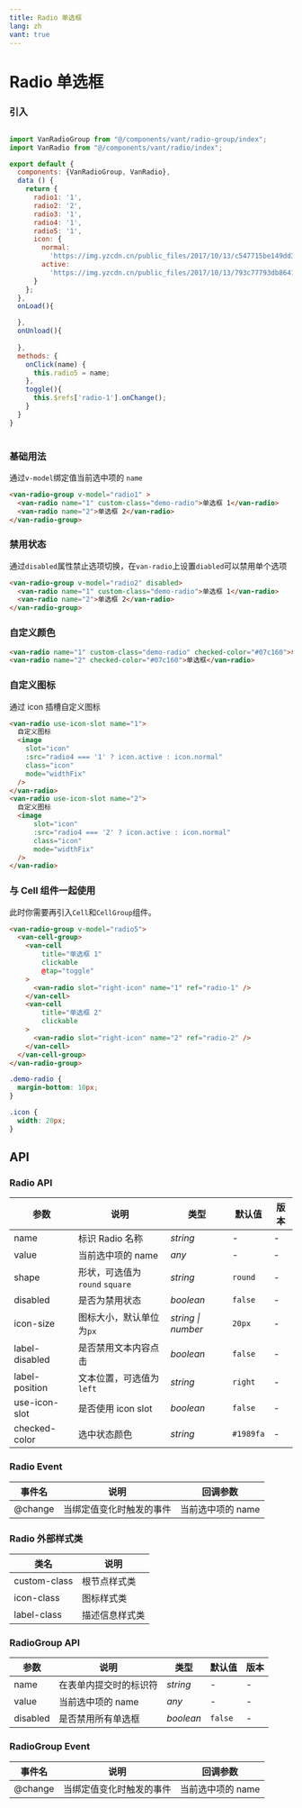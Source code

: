 ```yaml
---
title: Radio 单选框
lang: zh
vant: true
---
```


# Radio 单选框

### 引入

```js

import VanRadioGroup from "@/components/vant/radio-group/index";
import VanRadio from "@/components/vant/radio/index";

export default {
  components: {VanRadioGroup, VanRadio},
  data () {
    return {
      radio1: '1',
      radio2: '2',
      radio3: '1',
      radio4: '1',
      radio5: '1',
      icon: {
        normal:
          'https://img.yzcdn.cn/public_files/2017/10/13/c547715be149dd3faa817e4a948b40c4.png',
        active:
          'https://img.yzcdn.cn/public_files/2017/10/13/793c77793db8641c4c325b7f25bf130d.png'
      }
    };
  },
  onLoad(){

  },
  onUnload(){
    
  },
  methods: {
    onClick(name) {
      this.radio5 = name;
    },
    toggle(){
      this.$refs['radio-1'].onChange();
    }
  }
}
  
```
### 基础用法

通过`v-model`绑定值当前选中项的 `name`

```html
<van-radio-group v-model="radio1" >
  <van-radio name="1" custom-class="demo-radio">单选框 1</van-radio>
  <van-radio name="2">单选框 2</van-radio>
</van-radio-group>
```

### 禁用状态

通过`disabled`属性禁止选项切换，在`van-radio`上设置`diabled`可以禁用单个选项

```html
<van-radio-group v-model="radio2" disabled>
  <van-radio name="1" custom-class="demo-radio">单选框 1</van-radio>
  <van-radio name="2">单选框 2</van-radio>
</van-radio-group>
```

### 自定义颜色

 ```html
<van-radio name="1" custom-class="demo-radio" checked-color="#07c160">单选框</van-radio>
<van-radio name="2" checked-color="#07c160">单选框</van-radio>
```

### 自定义图标

通过 icon 插槽自定义图标

```html
<van-radio use-icon-slot name="1">
  自定义图标
  <image
    slot="icon"
    :src="radio4 === '1' ? icon.active : icon.normal"
    class="icon"
    mode="widthFix"
  />
</van-radio>
<van-radio use-icon-slot name="2">
  自定义图标
  <image
      slot="icon"
      :src="radio4 === '2' ? icon.active : icon.normal"
      class="icon"
      mode="widthFix"
  />
</van-radio>
```

### 与 Cell 组件一起使用

此时你需要再引入`Cell`和`CellGroup`组件。

```html
<van-radio-group v-model="radio5">
  <van-cell-group>
    <van-cell
        title="单选框 1"
        clickable
        @tap="toggle"
    >
      <van-radio slot="right-icon" name="1" ref="radio-1" />
    </van-cell>
    <van-cell
        title="单选框 2"
        clickable
    >
      <van-radio slot="right-icon" name="2" ref="radio-2" />
    </van-cell>
  </van-cell-group>
</van-radio-group>
```

```css
.demo-radio {
  margin-bottom: 10px;
}

.icon {
  width: 20px;
}
```

## API

### Radio API

| 参数 | 说明 | 类型 | 默认值 | 版本 |
|-----------|-----------|-----------|-------------|-------------|
| name | 标识 Radio 名称 | *string* | - | - |
| value | 当前选中项的 name | *any* | - | - |
| shape | 形状，可选值为 `round` `square` | *string* | `round` | - |
| disabled | 是否为禁用状态 | *boolean* | `false` | - |
| icon-size | 图标大小，默认单位为`px` | *string \| number* | `20px` | - |
| label-disabled | 是否禁用文本内容点击 | *boolean* | `false` | - |
| label-position | 文本位置，可选值为 `left` | *string* | `right` | - |
| use-icon-slot | 是否使用 icon slot | *boolean* | `false` | - |
| checked-color | 选中状态颜色 | *string* | `#1989fa` | - |

### Radio Event

| 事件名 | 说明 | 回调参数 |
|-----------|-----------|-----------|
| @change | 当绑定值变化时触发的事件 | 当前选中项的 name |

### Radio 外部样式类

| 类名 | 说明 |
|-----------|-----------|
| custom-class | 根节点样式类 |
| icon-class | 图标样式类 |
| label-class | 描述信息样式类 |

### RadioGroup API

| 参数 | 说明 | 类型 | 默认值 | 版本 |
|-----------|-----------|-----------|-------------|-------------|
| name | 在表单内提交时的标识符 | *string* | - | - |
| value | 当前选中项的 name | *any* | - | - |
| disabled | 是否禁用所有单选框 | *boolean* | `false` | - |

### RadioGroup Event

| 事件名 | 说明 | 回调参数 |
|-----------|-----------|-----------|
| @change | 当绑定值变化时触发的事件 | 当前选中项的 name |

